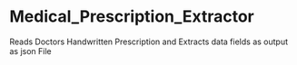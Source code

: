 # Medical_Prescription_Extractor
Reads Doctors Handwritten Prescription and Extracts data fields as output as json File
